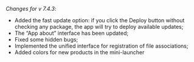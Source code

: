 _Changes for v 7.4.3_:
- Added the fast update option: if you click the Deploy button without checking any package, the app will try to deploy available updates;
- The “App about” interface has been updated;
- Fixed some hidden bugs;
- Implemented the unified interface for registration of file associations;
- Added colors for new products in the mini-launcher
